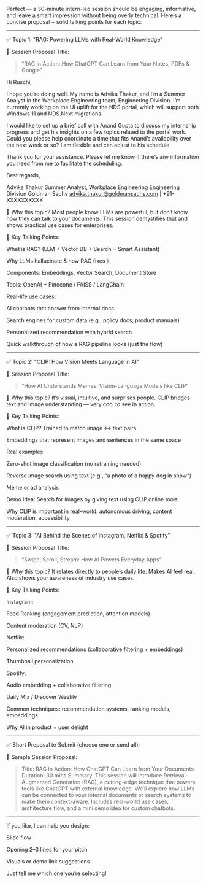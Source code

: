 Perfect — a 30-minute intern-led session should be engaging, informative, and leave a smart impression without being overly technical. Here’s a concise proposal + solid talking points for each topic:


---

✅ Topic 1: "RAG: Powering LLMs with Real-World Knowledge"

📌 Session Proposal Title:

> “RAG in Action: How ChatGPT Can Learn from Your Notes, PDFs & Google”

Hi Ruschi,

I hope you’re doing well. My name is Advika Thakur, and I’m a Summer Analyst in the Workplace Engineering team, Engineering Division. I’m currently working on the UI uplift for the NDS portal, which will support both Windows 11 and NDS.Next migrations.

I would like to set up a brief call with Anand Gupta to discuss my internship progress and get his insights on a few topics related to the portal work. Could you please help coordinate a time that fits Anand’s availability over the next week or so? I am flexible and can adjust to his schedule.

Thank you for your assistance. Please let me know if there’s any information you need from me to facilitate the scheduling.

Best regards,

Advika Thakur
Summer Analyst, Workplace Engineering
Engineering Division
Goldman Sachs
advika.thakur@goldmansachs.com | +91-XXXXXXXXXX

🔹 Why this topic?
Most people know LLMs are powerful, but don’t know how they can talk to your documents. This session demystifies that and shows practical use cases for enterprises.

🧠 Key Talking Points:

What is RAG? (LLM + Vector DB + Search = Smart Assistant)

Why LLMs hallucinate & how RAG fixes it

Components: Embeddings, Vector Search, Document Store

Tools: OpenAI + Pinecone / FAISS / LangChain

Real-life use cases:

AI chatbots that answer from internal docs

Search engines for custom data (e.g., policy docs, product manuals)

Personalized recommendation with hybrid search


Quick walkthrough of how a RAG pipeline looks (just the flow)



---

✅ Topic 2: "CLIP: How Vision Meets Language in AI"

📌 Session Proposal Title:

> “How AI Understands Memes: Vision-Language Models like CLIP”



🔹 Why this topic?
It’s visual, intuitive, and surprises people. CLIP bridges text and image understanding — very cool to see in action.

🧠 Key Talking Points:

What is CLIP? Trained to match image ↔️ text pairs

Embeddings that represent images and sentences in the same space

Real examples:

Zero-shot image classification (no retraining needed)

Reverse image search using text (e.g., “a photo of a happy dog in snow”)

Meme or ad analysis


Demo idea: Search for images by giving text using CLIP online tools

Why CLIP is important in real-world: autonomous driving, content moderation, accessibility



---

✅ Topic 3: "AI Behind the Scenes of Instagram, Netflix & Spotify"

📌 Session Proposal Title:

> “Swipe, Scroll, Stream: How AI Powers Everyday Apps”



🔹 Why this topic?
It relates directly to people’s daily life. Makes AI feel real. Also shows your awareness of industry use cases.

🧠 Key Talking Points:

Instagram:

Feed Ranking (engagement prediction, attention models)

Content moderation (CV, NLP)


Netflix:

Personalized recommendations (collaborative filtering + embeddings)

Thumbnail personalization


Spotify:

Audio embedding + collaborative filtering

Daily Mix / Discover Weekly


Common techniques: recommendation systems, ranking models, embeddings

Why AI in product = user delight



---

✅ Short Proposal to Submit (choose one or send all):

🔖 Sample Session Proposal:

> Title: RAG in Action: How ChatGPT Can Learn from Your Documents
Duration: 30 mins
Summary:
This session will introduce Retrieval-Augmented Generation (RAG), a cutting-edge technique that powers tools like ChatGPT with external knowledge. We’ll explore how LLMs can be connected to your internal documents or search systems to make them context-aware. Includes real-world use cases, architecture flow, and a mini demo idea for custom chatbots.




---

If you like, I can help you design:

Slide flow

Opening 2–3 lines for your pitch

Visuals or demo link suggestions


Just tell me which one you’re selecting!
